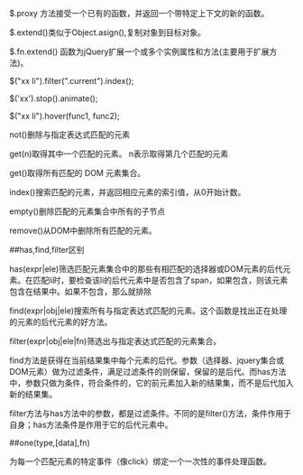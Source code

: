 
$.proxy 方法接受一个已有的函数，并返回一个带特定上下文的新的函数。

$.extend()类似于Object.asign(),复制对象到目标对象。

$.fn.extend() 函数为jQuery扩展一个或多个实例属性和方法(主要用于扩展方法)。

$("xx li").filter(".current").index();

$('xx').stop().animate();

$("xx li").hover(func1, func2);

not()删除与指定表达式匹配的元素

get(n)取得其中一个匹配的元素。 n表示取得第几个匹配的元素

get()取得所有匹配的 DOM 元素集合。

index()搜索匹配的元素，并返回相应元素的索引值，从0开始计数。

empty()删除匹配的元素集合中所有的子节点

remove()从DOM中删除所有匹配的元素。

##has,find,filter区别

has(expr|ele)筛选匹配元素集合中的那些有相匹配的选择器或DOM元素的后代元素。在匹配li时，要检查该li的后代元素中是否包含了span，如果包含，则该元素包含在结果中。如果不包含，那么就排除

find(expr|obj|ele)搜索所有与指定表达式匹配的元素。这个函数是找出正在处理的元素的后代元素的好方法。

filter(expr|obj|ele|fn)筛选出与指定表达式匹配的元素集合。

find方法是获得在当前结果集中每个元素的后代。参数（选择器、jquery集合或DOM元素）做为过滤条件，满足过滤条件的则保留，保留的是后代。而has方法中，参数只做为条件，符合条件的，它的前元素加入新的结果集，而不是后代加入新的结果集。

filter方法与has方法中的参数，都是过滤条件。不同的是filter()方法，条件作用于自身；has方法条件是作用于它的后代元素中。


##one(type,[data],fn)

为每一个匹配元素的特定事件（像click）绑定一个一次性的事件处理函数。